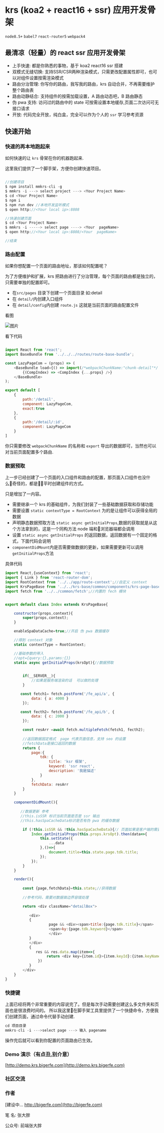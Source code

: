 # krs (koa2 + react16 + ssr) 应用开发骨架

`node8.5+` `babel7` `react-router5` `webpack4`

## 最清凉（轻量）的 react ssr 应用开发骨架 

* 上手快速: 都是你熟悉的事物，基于 koa2 react16 ssr 搭建
* 双模式无缝切换: 支持SSR/CSR两种渲染模式，只需更改配置属性即可，也可以对组件设置按需渲染模式
* 路由分治管理: 你写你的路由，我写我的路由，krs 自动合并，不再需要维护整个路由表
* 路由动静结合: 支持组件的按需加载设置，A 路由动态吧，B 路由静态
* 伪 pwa 支持: 访问过的路由中的 state 可按需设置本地缓存,页面二次访问可无接口请求
* 开放: 代码完全开放，纯白盒，完全可以作为个人的 `ssr` 学习参考资源

## 快速开始

### 快速的再本地跑起来

如何快速的让 `krs` 骨架在你的机器跑起来.

这里我们提供了一个脚手架，方便你创建快速项目。

```javascript

//创建项目
$ npm install mmkrs-cli -g
$ mmkrs -i ---> select project ---> <Your Project Name>
$ cd <Your Project Name>
$ npm i
$ npm run dev //本地开发监听模式
$ open http://<Your local ip>:8808

//快速创建页面
$ cd <Your Project Name>
$ mmkrs -i -----> select page ----> <Your  pageName>
$ open http://<Your local ip>:8808/<Your  pageName>

//结束
```

### 路由配置

如果你想配置一个页面的路由地址，那该如何配置呢？

为了方便维护和扩展，krs 把路由进行了分治管理，每个页面的路由都是独立的，只需要单独的配置即可。

* 在`src/pages` 目录下创建一个页面目录 如:detail
* 在 `detail/`内创建入口组件
* 在 `detail/config`内创建 `route.js` 这就是当前页面的路由配置文件

看图

![图片](../../img/ab.png)

看下代码

```javascript

import React from 'react';
import BaseBundle from '../../../routes/route-base-bundle';

const LazyPageCom = (props) => (
    <BaseBundle load={() => import(/*webpackChunkName:"chunk-detail"*/'../index')}>
        {(CompIndex) => <CompIndex {...props} />}
    </BaseBundle>
);

export default [
    {
        path:'/detail',
        component: LazyPageCom,
        exact:true
    },
    {
        path:'/detail/:id',
        component: LazyPageCom
    }
]

```

你只需要修改 `webpackChunkName` 的名称和 `export` 导出的数据即可，当然也可以对当前页面配置多个路由.

### 数据预取

上一步已经创建了一个页面的入口组件和路由的配置，那页面入口组件也没什么奇怪的，都是平时创建组件的方式。

只是增加了一内容。

* 需要继承一个 krs 的基础组件，为我们封装了一些基础数据获取和存储功能
* 需要设置 `static contextType = RootContext` 为的是让组件可以获得全局的数据
* 声明静态数据预取方法 `static async getInitialProps`,数据的获取就是从这个方法拿到的，这是一个同构方法 node 端和浏览器端都会调用
* 设置 `static async getInitialProps` 的返回数据，返回数据有一个固定的格式，下面代码会说明
* `componentDidMount`内是否需要做数据的更新，如果需要更新可以调用`getInitialProps`方法

具体代码

```javascript
import React,{useContext} from 'react';
import { Link } from 'react-router-dom';
import RootContext from '../../app/route-context';//自定义 context
import KrsPageBase from '../../krs-base/common/components/krs-page-base';//基础组件 页面组件都需要继承
import fetch from '../../common/fetch';//内置的 fech 模块


export default class Index extends KrsPageBase{

    constructor(props,context){
        super(props,context);
    }

    enableSpaDataCache=true;//开启 伪 pwa 数据缓存 

    //得到 context 对象
    static contextType = RootContext;

    //基础参数的带入
    //opt={query:{},params:{}}  
    static async getInitialProps(krsOpt){//数据预取
        

        if(__SERVER__){
            //如果是服务端渲染的话  可以做的处理
        }

       const fetch1= fetch.postForm('/fe_api/a', {
            data: { a: 4000 }
        });

       const fecth2= fetch.postForm('/fe_api/b', {
            data: { c: 2000 }
        });

        const resArr =await fetch.multipleFetch(fetch1, fecth2);
       
        //返回数据固定格式  page 代表页面信息，支持 seo 的设置
        //fetchData是接口返回的数据 
        return {
            page:{
                tdk: {
                    title: 'ksr 框架',
                    keyword: 'ssr react',
                    description: '我是描述'
                }
            },
            fetchData: resArr
        } 
    }

    componentDidMount(){
       
       //数据更新 参考
       //this.isSSR 标识当前页面是否是 ssr 输出
       //this.hasSpaCacheData标识是否有伪 pwa 的缓存数据

        if (!this.isSSR && !this.hasSpaCacheData){// 页面如果是客户端的需要重新获取数据
            Index.getInitialProps(this.props.krsOpt).then(data=>{
                this.setState({
                    ...data
                },()=>{
                    document.title=this.state.page.tdk.title;
                });
            });
        }
    }

    render(){
     
        const {page,fetchData}=this.state;//获得数据
     
        //参考代码，需要对数据做边界容错处理

        return <div className="detailBox">
          
           <div>
           {
                    page && <div><span>title:{page.tdk.title}</span>
                    <span>ky:{page.tdk.keyword}</span>
                    </div> 
           }
           </div>
           {
              res && res.data.map(item=>{
                   return <div key={item.id}>{item.keyId}:{item.keyName}---{item.setContent}</div>
               })
           }
        </div>
    }
}


```


### 快捷键

上面已经将两个非常重要的内容说完了。但是每次手动需要创建这么多文件夹和页面也是很浪费时间的。
所以我这里在脚手架工具里提供了一个快捷命令，方便我们创建页面，通过命令代替手动创建.

```javascript
cd 项目目录
mmkrs-cli -i --->select page ---> 输入 pagename

```
操作完后就可以看到你配置的页面路由已生效。



### Demo 演示（有点丑,别介意）

[http://demo.krs.bigerfe.com](http://demo.krs.bigerfe.com)

### 社区交流



### 作者

[建设中... http://bigerfe.com](http://bigerfe.com)

笔  名: 张大胖 

公众号: 前端张大胖

